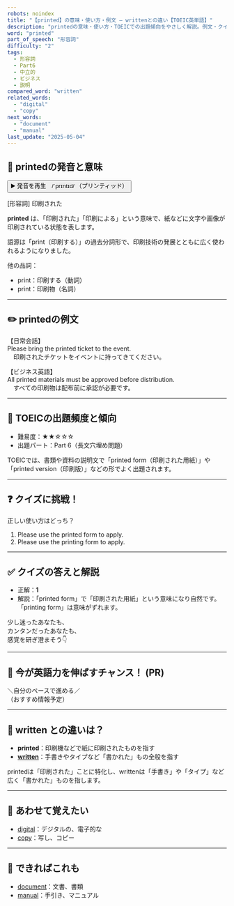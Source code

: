 ```yaml
---
robots: noindex
title: "【printed】の意味・使い方・例文 ― writtenとの違い【TOEIC英単語】"
description: "printedの意味・使い方・TOEICでの出題傾向をやさしく解説。例文・クイズ付きでwrittenとの違いもわかりやすく学べます。"
word: "printed"
part_of_speech: "形容詞"
difficulty: "2"
tags:
  - 形容詞
  - Part6
  - 中立的
  - ビジネス
  - 説明
compared_word: "written"
related_words:
  - "digital"
  - "copy"
next_words:
  - "document"
  - "manual"
last_update: "2025-05-04"
---
```


## 🔰 printedの発音と意味

<button class="play-audio" onclick="playTTS('printed')">
  <span class="play-audio-main">
    ▶️ 発音を再生　/ˈprɪntɪd/
  </span>
  <span class="play-audio-sub">
    （プリンティッド）
  </span>
</button>

[形容詞] 印刷された

**printed** は、「印刷された」「印刷による」という意味で、紙などに文字や画像が印刷されている状態を表します。

語源は「print（印刷する）」の過去分詞形で、印刷技術の発展とともに広く使われるようになりました。

他の品詞：  
- print：印刷する（動詞）
- print：印刷物（名詞）

---

## ✏️ printedの例文

【日常会話】  
Please bring the printed ticket to the event.  
　印刷されたチケットをイベントに持ってきてください。

【ビジネス英語】  
All printed materials must be approved before distribution.  
　すべての印刷物は配布前に承認が必要です。

---

## 🎯 TOEICの出題頻度と傾向

- 難易度：★★☆☆☆
- 出題パート：Part 6（長文穴埋め問題）

TOEICでは、書類や資料の説明文で「printed form（印刷された用紙）」や「printed version（印刷版）」などの形でよく出題されます。

---

## ❓ クイズに挑戦！

正しい使い方はどっち？

1. Please use the printed form to apply.  
2. Please use the printing form to apply.

---

## ✅ クイズの答えと解説

- 正解：**1**
- 解説：「printed form」で「印刷された用紙」という意味になり自然です。「printing form」は意味がずれます。

少し迷ったあなたも、  
カンタンだったあなたも、  
感覚を研ぎ澄まそう👇️

---

## 🚀 今が英語力を伸ばすチャンス！ (PR)

<div class="info-center">
＼自分のペースで進める／<br>  
（おすすめ情報予定）
</div>

---

## 🤔  written との違いは？

- **printed**：印刷機などで紙に印刷されたものを指す
- **[written](/written)**：手書きやタイプなど「書かれた」もの全般を指す

printedは「印刷された」ことに特化し、writtenは「手書き」や「タイプ」など広く「書かれた」ものを指します。

---

## 🧩 あわせて覚えたい

- [digital](/digital)：デジタルの、電子的な
- [copy](/copy)：写し、コピー

---

## 📖 できればこれも

- [document](/document)：文書、書類
- [manual](/manual)：手引き、マニュアル

<!-- cvid: aid39_bid43 -->
